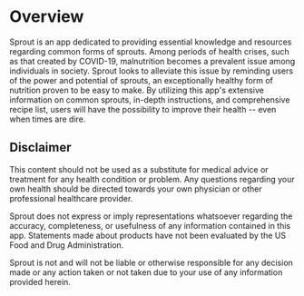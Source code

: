 # Overview
Sprout is an app dedicated to providing essential knowledge and resources regarding common forms of sprouts. Among periods of health crises, such as that created by COVID-19, malnutrition becomes a prevalent issue among individuals in society. Sprout looks to alleviate this issue by reminding users of the power and potential of sprouts, an exceptionally healthy form of nutrition proven to be easy to make. By utilizing this app's extensive information on common sprouts, in-depth instructions, and comprehensive recipe list, users will have the possibility to improve their health -- even when times are dire.

## Disclaimer
This content should not be used as a substitute for medical advice or treatment for any health condition or problem. Any questions regarding your own health should be directed towards your own physician or other professional healthcare provider. 
 
Sprout does not express or imply representations whatsoever regarding the accuracy, completeness, or usefulness of any information contained in this app. Statements made about products have not been evaluated by the US Food and Drug Administration. 

Sprout is not and will not be liable or otherwise responsible for any decision made or any action taken or not taken due to your use of any information provided herein.
